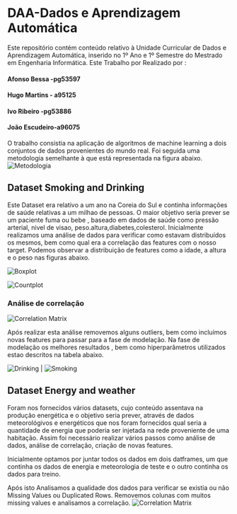 # DAA-Dados e Aprendizagem Automática
Este repositório contém conteúdo relativo à Unidade Curricular de Dados e Aprendizagem Automática, inserido no 1º Ano e 1º Semestre do Mestrado em Engenharia Informática.
Este Trabalho por Realizado por : 

#### Afonso Bessa -pg53597
#### Hugo Martins - a95125
#### Ivo Ribeiro -pg53886
#### João Escudeiro-a96075

O trabalho consistia na aplicação de algoritmos de machine learning a dois conjuntos de  dados provenientes do mundo real.
Foi seguida uma metodologia semelhante à que está representada na figura abaixo.
![Metodologia](https://github.com/jbtescudeiro16/Dados-e-Aprendizagem-Automatica/raw/main/Photos/Metodologia.png)


## Dataset Smoking and Drinking
Este Dataset era relativo a um ano na Coreia do Sul e continha informações de saúde relativas a um milhao de pessoas.
O maior objetivo seria prever se um paciente fuma ou bebe , baseado em dados de saúde como pressão arterial, nivel de visao, peso.altura,diabetes,colesterol.
Inicialmente realizamos uma análise de dados para verificar como estavam distribuídos os mesmos, bem como qual era a correlação das features com o nosso target.
Podemos observar a distribuição de features como a idade, a altura e o peso nas figuras abaixo.

![Boxplot](https://github.com/jbtescudeiro16/Dados-e-Aprendizagem-Automatica/raw/main/Photos/boxplot.png)

![Countplot](https://github.com/jbtescudeiro16/Dados-e-Aprendizagem-Automatica/blob/main/Photos/countplot.png)

### Análise de correlação
![Correlation Matrix](https://github.com/jbtescudeiro16/Dados-e-Aprendizagem-Automatica/blob/main/Photos/C_Smoking.png)

Após realizar esta análise removemos alguns outliers, bem como incluímos novas features para passar para a fase de modelação.
Na fase de modelação os melhores resultados , bem como hiperparâmetros utilizados estao descritos na tabela abaixo.

![Drinking](https://github.com/jbtescudeiro16/Dados-e-Aprendizagem-Automatica/blob/main/Photos/Modelacao_Drinking.png) | ![Smoking](https://github.com/jbtescudeiro16/Dados-e-Aprendizagem-Automatica/blob/main/Photos/mODELACAO_SMOKING.png)


## Dataset Energy and weather
Foram nos fornecidos vários datasets, cujo conteúdo assentava na produção energética e o objetivo seria prever, através de dados meteorológivos e energéticos que nos foram fornecidos qual seria a quantidade de energia que poderia ser injetada na rede proveniente de uma habitação.
Assim foi necessário realizar vários passos como análise de dados, análise de correlação, criação de novas features.

Inicialmente optamos por juntar todos os dados em dois datframes, um que continha os dados de energia e meteorologia de teste e o outro continha os dados para treino.

Após isto Analisamos a qualidade dos dados para verificar se existia ou não Missing Values ou Duplicated Rows.
Removemos colunas com muitos missing values e analisamos a correlação.
 ![Correlation Matrix](https://github.com/jbtescudeiro16/Dados-e-Aprendizagem-Automatica/blob/main/Photos/comp_corr_antes%20pp.png)

